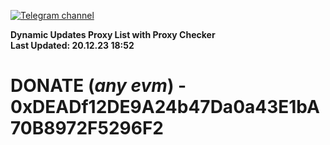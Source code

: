 [![Telegram channel](https://img.shields.io/endpoint?url=https://runkit.io/damiankrawczyk/telegram-badge/branches/master?url=https://t.me/n4z4v0d)](https://t.me/n4z4v0d) 

**Dynamic Updates Proxy List with Proxy Checker**  
**Last Updated: 20.12.23 18:52**

# DONATE (_any evm_) - 0xDEADf12DE9A24b47Da0a43E1bA70B8972F5296F2
